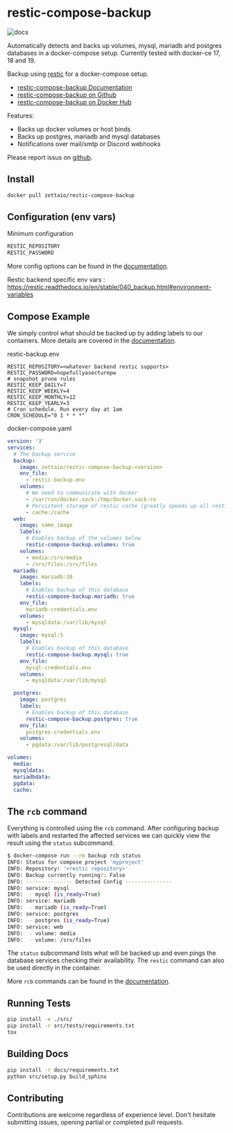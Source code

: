 
# restic-compose-backup

![docs](https://readthedocs.org/projects/restic-compose-backup/badge/?version=latest)

Automatically detects and backs up volumes, mysql, mariadb and postgres databases in a docker-compose setup.
Currently tested with docker-ce 17, 18 and 19.

Backup using [restic] for a docker-compose setup.

* [restic-compose-backup Documentation](https://restic-compose-backup.readthedocs.io)
* [restic-compose-backup on Github](https://github.com/ZettaIO/restic-compose-backup)
* [restic-compose-backup on Docker Hub](https://hub.docker.com/r/zettaio/restic-compose-backup)

Features:

* Backs up docker volumes or host binds
* Backs up postgres, mariadb and mysql databases
* Notifications over mail/smtp or Discord webhooks

Please report issus on [github](https://github.com/ZettaIO/restic-compose-backup/issues).

## Install

```bash
docker pull zettaio/restic-compose-backup
```

## Configuration (env vars)

Minimum configuration

```bash
RESTIC_REPOSITORY
RESTIC_PASSWORD
```

More config options can be found in the [documentation].

Restic backend specific env vars : https://restic.readthedocs.io/en/stable/040_backup.html#environment-variables

## Compose Example

We simply control what should be backed up by adding
labels to our containers. More details are covered
in the [documentation].

restic-backup.env

```env
RESTIC_REPOSITORY=<whatever backend restic supports>
RESTIC_PASSWORD=hopefullyasecturepw
# snapshot prune rules
RESTIC_KEEP_DAILY=7
RESTIC_KEEP_WEEKLY=4
RESTIC_KEEP_MONTHLY=12
RESTIC_KEEP_YEARLY=3
# Cron schedule. Run every day at 1am
CRON_SCHEDULE="0 1 * * *"
```

docker-compose.yaml

```yaml
version: '3'
services:
  # The backup service
  backup:
    image: zettaio/restic-compose-backup:<version>
    env_file:
      - restic-backup.env
    volumes:
      # We need to communicate with docker
      - /var/run/docker.sock:/tmp/docker.sock:ro
      # Persistent storage of restic cache (greatly speeds up all restic operations)
      - cache:/cache
  web:
    image: some_image
    labels:
      # Enables backup of the volumes below
      restic-compose-backup.volumes: true
    volumes:
      - media:/srv/media
      - /srv/files:/srv/files
  mariadb:
    image: mariadb:10
    labels:
      # Enables backup of this database
      restic-compose-backup.mariadb: true
    env_file:
      mariadb-credentials.env
    volumes:
      - mysqldata:/var/lib/mysql
  mysql:
    image: mysql:5
    labels:
      # Enables backup of this database
      restic-compose-backup.mysql: true
    env_file:
      mysql-credentials.env
    volumes:
      - mysqldata:/var/lib/mysql

  postgres:
    image: postgres
    labels:
      # Enables backup of this database
      restic-compose-backup.postgres: true
    env_file:
      postgres-credentials.env
    volumes:
      - pgdata:/var/lib/postgresql/data

volumes:
  media:
  mysqldata:
  mariadbdata:
  pgdata:
  cache:
```

## The `rcb` command

Everything is controlled using the `rcb` command.
After configuring backup with labels and restarted
the affected services we can quickly view the
result using the `status` subcommand.

```bash
$ docker-compose run --rm backup rcb status
INFO: Status for compose project 'myproject'
INFO: Repository: '<restic repository>'
INFO: Backup currently running?: False
INFO: --------------- Detected Config ---------------
INFO: service: mysql
INFO:  - mysql (is_ready=True)
INFO: service: mariadb
INFO:  - mariadb (is_ready=True)
INFO: service: postgres
INFO:  - postgres (is_ready=True)
INFO: service: web
INFO:  - volume: media
INFO:  - volume: /srv/files
```

The `status` subcommand lists what will be backed up and
even pings the database services checking their availability.
The `restic` command can also be used directly in the container.

More `rcb` commands can be found in the [documentation].

## Running Tests

```bash
pip install -e ./src/
pip install -r src/tests/requirements.txt
tox
```

## Building Docs

```bash
pip install -r docs/requirements.txt
python src/setup.py build_sphinx
```

## Contributing

Contributions are welcome regardless of experience level. Don't hesitate submitting issues, opening partial or completed pull requests.

[restic]: https://restic.net/
[documentation]: https://restic-compose-backup.readthedocs.io